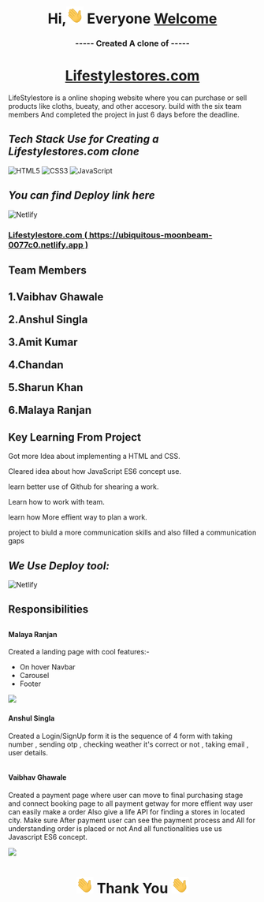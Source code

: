 
<h1 align="center"> Hi,<img style="width: 35px;" src="https://raw.githubusercontent.com/ABSphreak/ABSphreak/master/gifs/Hi.gif" alt=""> Everyone <a href="https://reliable-llama-c038f5.netlify.app/" target="_blank"> Welcome </a></h1>
<h3 align="center" >-----  Created A clone of  -----</h3>
<h1 align="center"><a href="https://ubiquitous-moonbeam-0077c0.netlify.app/" target="_blank"> Lifestylestores.com</a></h1>

<p>
LifeStylestore is a online shoping website where you can purchase or sell products like cloths, bueaty, and other accesory. build with the six team members And completed the project in just 6 days before the deadline.
</p>

<h2 align="left"><i>Tech Stack Use for Creating a Lifestylestores.com clone</i></h2>
<div align="left">
<img alt="HTML5" src="https://img.shields.io/badge/html5-%23E34F26.svg?style=for-the-badge&logo=html5&logoColor=white"/>
<img alt="CSS3" src="https://img.shields.io/badge/css3-%231572B6.svg?style=for-the-badge&logo=css3&logoColor=white"/> 
<img alt="JavaScript" src="https://img.shields.io/badge/javascript-%23323330.svg?style=for-the-badge&logo=javascript&logoColor=%23F7DF1E"/>
</div>

<h2 align="left"><i>You can find Deploy link here</i></h2>  <img alt="Netlify" src="https://img.shields.io/badge/Netlify-00C7B7?style=for-the-badge&logo=netlify&logoColor=white"/>
<h3 align="left"><a href="https://ubiquitous-moonbeam-0077c0.netlify.app/" target="_blank"> Lifestylestore.com ( https://ubiquitous-moonbeam-0077c0.netlify.app )</a></h3>


<h2>Team Members<h2>
<p>1.Vaibhav Ghawale </p>
<p>2.Anshul Singla </p>
<p>3.Amit Kumar</p>
<p>4.Chandan </p>
<p>5.Sharun Khan </p>
<p>6.Malaya Ranjan</p>


<h2>Key Learning From Project</h2>
<p>Got more Idea about implementing a HTML and CSS.</p>
<p>Cleared idea about how JavaScript ES6 concept use.</p>
<p>learn better use of Github for shearing a work.</p>
<p>Learn how to work with team.</p>
<p>learn how More effient way to plan a work.</p>
<p>project to biuld a more communication skills and also filled a communication gaps</p>

<h2 align="left"><i> We Use Deploy tool:</i></h2>
<div align="left">
  <img alt="Netlify" src="https://img.shields.io/badge/Netlify-00C7B7?style=for-the-badge&logo=netlify&logoColor=white"/>
</div>
<h2>Responsibilities<h2>
<h4> Malaya Ranjan </h4>
  <p> Created a landing page with cool features:-</p>
      <ul>
        <li>On hover Navbar</li>
        <li>Carousel</li>
        <li>Footer</li>
      </ul>
      <img src="./readMdImages/landingpageImage.png"/>

<h4>Anshul Singla</h4>
 <p> Created a Login/SignUp form it is the sequence of 4 form with taking number , sending otp , checking weather it's correct or not , taking email , user details. </p>
 <div style="display: grid; grid-template-columns: repeat(2,1fr); " >
  <img style="width: 200px;" src="./readMdImages/signup1.png" alt="">
  <img style="width: 200px;" src="./readMdImages/signup2.png" alt="">
  <img style="width: 200px;" src="./readMdImages/signup3.png" alt="">
  <img style="width: 200px;" src="./readMdImages/signup4.png" alt="">
 </div>

<h4>Vaibhav Ghawale </h4>
 <p> Created a payment page where user can move to final purchasing stage and connect booking page to all payment getway for more effient way user can easily make a order Also give a life API for finding a stores in located city. Make sure After payment user can see the payment process and All for understanding order is placed or not And all functionalities use us Javascript ES6 concept. </p>
      <img src="./readMdImages/payments.png"/>


  
<h1 align="center"> <img style="width: 35px;" src="https://raw.githubusercontent.com/ABSphreak/ABSphreak/master/gifs/Hi.gif" alt=""> Thank You <img style="width: 35px;" src="https://raw.githubusercontent.com/ABSphreak/ABSphreak/master/gifs/Hi.gif" alt=""> <a href="https://reliable-llama-c038f5.netlify.app/" target="_blank"> </a></h1>
